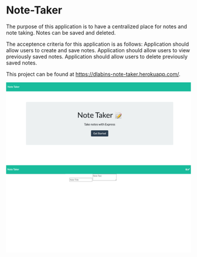 # Note-Taker
The purpose of this application is to have a centralized place for notes and note taking. Notes can be saved and deleted.

The acceptence criteria for this application is as follows:
Application should allow users to create and save notes.
Application should allow users to view previously saved notes.
Application should allow users to delete previously saved notes.

This project can be found at https://dlabins-note-taker.herokuapp.com/.

![snapshot](public/assets/images/notehome.png)
![snapshot](public/assets/images/note.png)